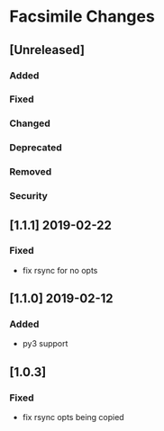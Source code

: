 
# Facsimile Changes

## [Unreleased]
### Added
### Fixed
### Changed
### Deprecated
### Removed
### Security


## [1.1.1] 2019-02-22
### Fixed
- fix rsync for no opts


## [1.1.0] 2019-02-12
### Added
- py3 support


## [1.0.3]
### Fixed
- fix rsync opts being copied
